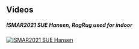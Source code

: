 ## Videos

##### ISMAR2021 SUE Hansen, RagRug used for indoor
[![ISMAR2021 SUE Hansen](https://img.youtube.com/vi/HnwAmV9Hpyo/0.jpg)](https://www.youtube.com/watch?v=HnwAmV9Hpyo)
